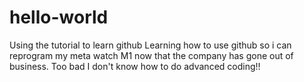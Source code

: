 # hello-world
Using the tutorial to learn github
Learning how to use github so i can reprogram my meta watch M1 now that the company has gone out of business.
Too bad I don't know how to do advanced coding!!
